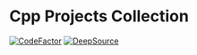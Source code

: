 # Cpp Projects Collection

[![CodeFactor](https://www.codefactor.io/repository/github/yeah-jack/cpp-projects-collection/badge)](https://www.codefactor.io/repository/github/yeah-jack/cpp-projects-collection)
[![DeepSource](https://app.deepsource.com/gh/Yeah-Jack/Cpp-Projects-Collection.svg/?label=active+issues&show_trend=true&token=wx__aoPgZHCEPYRB8mcHAkwD)](https://app.deepsource.com/gh/Yeah-Jack/Cpp-Projects-Collection/)

